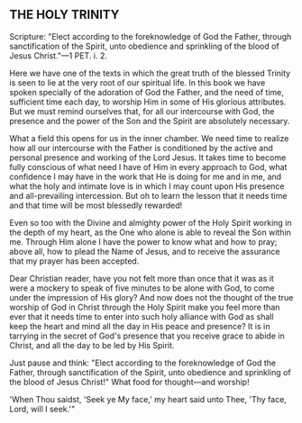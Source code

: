 ## THE HOLY TRINITY ##

Scripture: "Elect according to the foreknowledge of God the Father, through sanctification of the Spirit, unto obedience and sprinkling of the blood of Jesus Christ."—1 PET. i. 2.



Here we have one of the texts in which the great truth of the blessed Trinity is seen to lie at the very root of our spiritual life. In this book we have spoken specially of the adoration of God the Father, and the need of time, sufficient time each day, to worship Him in some of His glorious attributes. But we must remind ourselves that, for all our intercourse with God, the presence and the power of the Son and the Spirit are absolutely necessary.

What a field this opens for us in the inner chamber. We need time to realize how all our intercourse with the Father is conditioned by the active and personal presence and working of the Lord Jesus. It takes time to become fully conscious of what need I have of Him in every approach to God, what confidence I may have in the work that He is doing for me and in me, and what the holy and intimate love is in which I may count upon His presence and all-prevailing intercession. But oh to learn the lesson that it needs time and that time will be most blessedly rewarded!

Even so too with the Divine and almighty power of the Holy Spirit working in the depth of my heart, as the One who alone is able to reveal the Son within me. Through Him alone I have the power to know what and how to pray; above all, how to plead the Name of Jesus, and to receive the assurance that my prayer has been accepted.

Dear Christian reader, have you not felt more than once that it was as it were a mockery to speak of five minutes to be alone with God, to come under the impression of His glory? And now does not the thought of the true worship of God in Christ through the Holy Spirit make you feel more than ever that it needs time to enter into such holy alliance with God as shall keep the heart and mind all the day in His peace and presence? It is in tarrying in the secret of God's presence that you receive grace to abide in Christ, and all the day to be led by His Spirit.

Just pause and think: "Elect according to the foreknowledge of God the Father, through sanctification of the Spirit, unto obedience and sprinkling of the blood of Jesus Christ!" What food for thought—and worship!

'When Thou saidst, 'Seek ye My face,' my heart said unto Thee, 'Thy face, Lord, will I seek.'"

